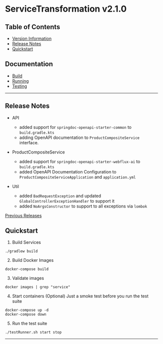 # ServiceTransformation v2.1.0

## Table of Contents
- [Version Information](./doc/VERSION.md)
- [Release Notes](#release-notes)
- [Quickstart](#quickstart)

## Documentation
- [Build](./doc/BUILD.md)
- [Running](./doc/RUNNING.md)
- [Testing](./doc/TESTING.md)

---

## Release Notes

- API
  - added support for `springdoc-openapi-starter-common` to `build.gradle.kts`
  - adding OpenAPI documentation to `ProductCompositeService` interface. 

- ProductCompositeService
  - added support for `springdoc-openapi-starter-webflux-ai` to `build.gradle.kts`
  - added OpenAPI Documentation Configuration to `ProductCompositeServiceApplication` and `application.yml`

- Util
  - added `BadRequestException` and updated `GlobalControllerExceptionHandler` to support it
  - added `NoArgsConstructor` to support to all exceptions via `lombok`

[Previous Releases](./doc/RELEASE.md)

## Quickstart

1. Build Services
```shell
./gradlew build
```

2. Build Docker Images
```shell
docker-compose build
```
3. Validate images
```shell
docker images | grep "service"
```
4. Start containers (Optional)
Just a smoke test before you run the test suite
```shell
docker-compose up -d
docker-compose down
```
5. Run the test suite
```shell
./testRunner.sh start stop
```

---






